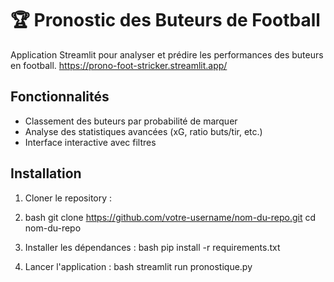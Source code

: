 # 🏆 Pronostic des Buteurs de Football

Application Streamlit pour analyser et prédire les performances des buteurs en football.
https://prono-foot-stricker.streamlit.app/

## Fonctionnalités

- Classement des buteurs par probabilité de marquer
- Analyse des statistiques avancées (xG, ratio buts/tir, etc.)
- Interface interactive avec filtres

## Installation

1. Cloner le repository :

2. bash
git clone https://github.com/votre-username/nom-du-repo.git
cd nom-du-repo

3. Installer les dépendances :
bash
pip install -r requirements.txt

4. Lancer l'application :
bash
streamlit run pronostique.py

